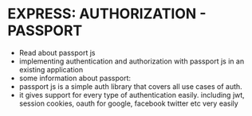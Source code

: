 # EXPRESS: AUTHORIZATION - PASSPORT
- Read about passport js
- implementing authentication and authorization with passport js in an existing application
- some information about passport:
- passport js is a simple auth library that covers all use cases of auth.
- it gives support for every type of authentication easily. including jwt, session cookies, oauth for google, facebook twitter etc very easily


